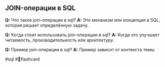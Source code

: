 ## JOIN-операции в SQL

**Q:** Что такое join-операции в sql?
**A:** Это механизм или концепция в SQL, которая решает определённую задачу.

**Q:** Когда стоит использовать join-операции в sql?
**A:** Когда это улучшает читаемость, производительность или архитектуру.

**Q:** Пример join-операции в sql?
**A:** Пример зависит от контекста темы.

#sql #🧠flashcard
